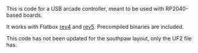 This is code for a USB arcade controller, meant to be used with RP2040-based boards.

It works with Flatbox [rev4](../hardware-rev4) and [rev5](../hardware-rev5). Precompiled binaries are included.


This code has not been updated for the southpaw layout, only the UF2 file has.
